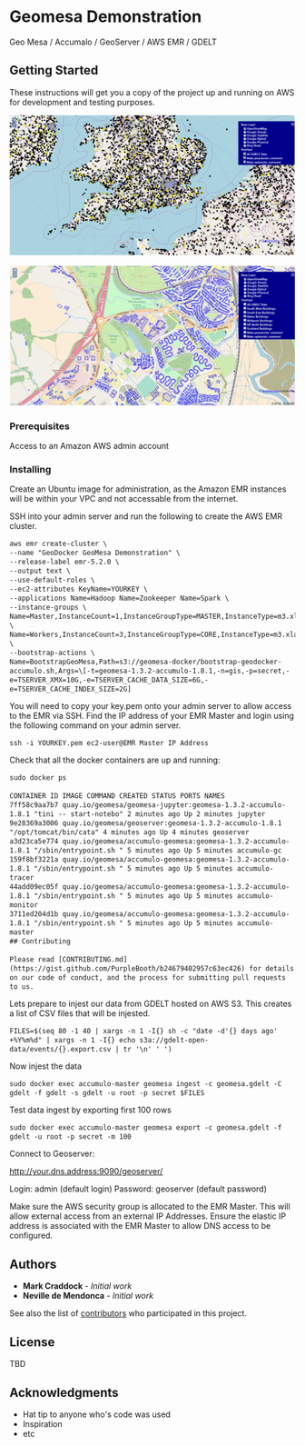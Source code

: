 # Geomesa Demonstration

Geo Mesa / Accumalo / GeoServer / AWS EMR / GDELT

## Getting Started

These instructions will get you a copy of the project up and running on AWS for development and testing purposes.

![Geomesa/Geoserver Demonstration](https://github.com/UNGlobalPlatform/geomesa/blob/master/docs/geomesa-example.png?raw=true)

![Geomesa/Geoserver Demonstration](https://github.com/UNGlobalPlatform/geomesa/blob/master/docs/uk-buildings-example.png?raw=true)

### Prerequisites

Access to an Amazon AWS admin account

### Installing

Create an Ubuntu image for administration, as the Amazon EMR instances will be within your VPC and not accessable from the internet.

SSH into your admin server and run the following to create the AWS EMR cluster.
```
aws emr create-cluster \
--name "GeoDocker GeoMesa Demonstration" \
--release-label emr-5.2.0 \
--output text \
--use-default-roles \
--ec2-attributes KeyName=YOURKEY \
--applications Name=Hadoop Name=Zookeeper Name=Spark \
--instance-groups \
Name=Master,InstanceCount=1,InstanceGroupType=MASTER,InstanceType=m3.xlarge \
Name=Workers,InstanceCount=3,InstanceGroupType=CORE,InstanceType=m3.xlarge \
--bootstrap-actions \
Name=BootstrapGeoMesa,Path=s3://geomesa-docker/bootstrap-geodocker-accumulo.sh,Args=\[-t=geomesa-1.3.2-accumulo-1.8.1,-n=gis,-p=secret,-e=TSERVER_XMX=10G,-e=TSERVER_CACHE_DATA_SIZE=6G,-e=TSERVER_CACHE_INDEX_SIZE=2G]
```
You will need to copy your key.pem onto your admin server to allow access to the EMR via SSH.
Find the IP address of your EMR Master and login using the following command on your admin server.

```
ssh -i YOURKEY.pem ec2-user@EMR Master IP Address
```
Check that all the docker containers are up and running:

```
sudo docker ps

CONTAINER ID IMAGE COMMAND CREATED STATUS PORTS NAMES
7ff58c9aa7b7 quay.io/geomesa/geomesa-jupyter:geomesa-1.3.2-accumulo-1.8.1 "tini -- start-notebo" 2 minutes ago Up 2 minutes jupyter
9e28369a3006 quay.io/geomesa/geoserver:geomesa-1.3.2-accumulo-1.8.1 "/opt/tomcat/bin/cata" 4 minutes ago Up 4 minutes geoserver
a3d23ca5e774 quay.io/geomesa/accumulo-geomesa:geomesa-1.3.2-accumulo-1.8.1 "/sbin/entrypoint.sh " 5 minutes ago Up 5 minutes accumulo-gc
159f8bf3221a quay.io/geomesa/accumulo-geomesa:geomesa-1.3.2-accumulo-1.8.1 "/sbin/entrypoint.sh " 5 minutes ago Up 5 minutes accumulo-tracer
44add09ec05f quay.io/geomesa/accumulo-geomesa:geomesa-1.3.2-accumulo-1.8.1 "/sbin/entrypoint.sh " 5 minutes ago Up 5 minutes accumulo-monitor
3711ed204d1b quay.io/geomesa/accumulo-geomesa:geomesa-1.3.2-accumulo-1.8.1 "/sbin/entrypoint.sh " 5 minutes ago Up 5 minutes accumulo-master
## Contributing

Please read [CONTRIBUTING.md](https://gist.github.com/PurpleBooth/b24679402957c63ec426) for details on our code of conduct, and the process for submitting pull requests to us.
```
Lets prepare to injest our data from GDELT hosted on AWS S3. This creates a list of CSV files that will be injested.
```
FILES=$(seq 80 -1 40 | xargs -n 1 -I{} sh -c "date -d'{} days ago' +%Y%m%d" | xargs -n 1 -I{} echo s3a://gdelt-open-data/events/{}.export.csv | tr '\n' ' ')
```
Now injest the data
```
sudo docker exec accumulo-master geomesa ingest -c geomesa.gdelt -C gdelt -f gdelt -s gdelt -u root -p secret $FILES
```
Test data ingest by exporting first 100 rows
```
sudo docker exec accumulo-master geomesa export -c geomesa.gdelt -f gdelt -u root -p secret -m 100
```
Connect to Geoserver:

http://your.dns.address:9090/geoserver/

Login: admin (default login)
Password: geoserver (default password)

Make sure the AWS security group is allocated to the EMR Master. This will allow external access from an external IP Addresses.
Ensure the elastic IP address is associated with the EMR Master to allow DNS access to be configured.

## Authors

* **Mark Craddock** - *Initial work*
* **Neville de Mendonca** - *Initial work*

See also the list of [contributors](https://github.com/your/project/contributors) who participated in this project.

## License

TBD

## Acknowledgments

* Hat tip to anyone who's code was used
* Inspiration
* etc
